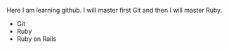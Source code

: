Here I am learning github.
I will master first Git and then I will master Ruby.

* Git
* Ruby
* Ruby on Rails

